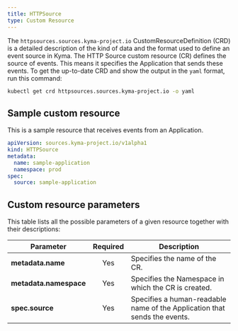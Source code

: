 ```yaml
---
title: HTTPSource
type: Custom Resource
---
```


The `httpsources.sources.kyma-project.io` CustomResourceDefinition (CRD) is a detailed description of the kind of data and the format used to define an event source in Kyma.
The HTTP Source custom resource (CR) defines the source of events. This means it specifies the Application that sends these events.
To get the up-to-date CRD and show the output in the `yaml` format, run this command:

```bash
kubectl get crd httpsources.sources.kyma-project.io -o yaml
```

## Sample custom resource

This is a sample resource that receives events from an Application.

```yaml
apiVersion: sources.kyma-project.io/v1alpha1
kind: HTTPSource
metadata:
  name: sample-application
  namespace: prod
spec:
  source: sample-application
```
##  Custom resource parameters

This table lists all the possible parameters of a given resource together with their descriptions:

| Parameter   |      Required      |  Description |
|----------|:-------------:|------|
| **metadata.name** | Yes | Specifies the name of the CR. |
| **metadata.namespace** | Yes | Specifies the Namespace in which the CR is created. |
| **spec.source** | Yes | Specifies a human-readable name of the Application that sends the events. |
